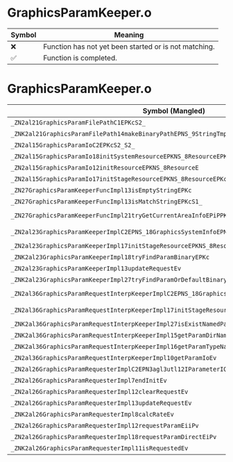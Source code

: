 # GraphicsParamKeeper.o
| Symbol | Meaning 
| ------------- | ------------- 
| :x: | Function has not yet been started or is not matching. 
| :white_check_mark: | Function is completed. 


# GraphicsParamKeeper.o
| Symbol (Mangled) | Symbol (Demangled) | Decompiled? |
| ------------- |  ------------- | ------------- |
| `_ZN2al21GraphicsParamFilePathC1EPKcS2_` | `al::GraphicsParamFilePath::GraphicsParamFilePath(char const*,char const*)` | :x: |
| `_ZNK2al21GraphicsParamFilePath14makeBinaryPathEPNS_9StringTmpILi256EEE` | `al::GraphicsParamFilePath::makeBinaryPath(al::StringTmp<256> *)const` | :x: |
| `_ZN2al15GraphicsParamIoC2EPKcS2_S2_` | `al::GraphicsParamIo::GraphicsParamIo(char const*,char const*,char const*)` | :x: |
| `_ZN2al15GraphicsParamIo18initSystemResourceEPKNS_8ResourceEPKc` | `al::GraphicsParamIo::initSystemResource(al::Resource const*,char const*)` | :x: |
| `_ZN2al15GraphicsParamIo12initResourceEPKNS_8ResourceE` | `al::GraphicsParamIo::initResource(al::Resource const*)` | :x: |
| `_ZN2al15GraphicsParamIo17initStageResourceEPKNS_8ResourceEPKcS5_` | `al::GraphicsParamIo::initStageResource(al::Resource const*,char const*,char const*)` | :x: |
| `_ZN27GraphicsParamKeeperFuncImpl13isEmptyStringEPKc` | `GraphicsParamKeeperFuncImpl::isEmptyString(char const*)` | :x: |
| `_ZN27GraphicsParamKeeperFuncImpl13isMatchStringEPKcS1_` | `GraphicsParamKeeperFuncImpl::isMatchString(char const*,char const*)` | :x: |
| `_ZN27GraphicsParamKeeperFuncImpl21tryGetCurrentAreaInfoEPiPPKcS0_PN2al18GraphicsSystemInfoEi` | `GraphicsParamKeeperFuncImpl::tryGetCurrentAreaInfo(int *,char const**,int *,al::GraphicsSystemInfo *,int)` | :x: |
| `_ZN2al23GraphicsParamKeeperImplC2EPNS_18GraphicsSystemInfoEPN3agl3utl12IParameterIOEPKcS8_i` | `al::GraphicsParamKeeperImpl::GraphicsParamKeeperImpl(al::GraphicsSystemInfo *,agl::utl::IParameterIO *,char const*,char const*,int)` | :x: |
| `_ZN2al23GraphicsParamKeeperImpl17initStageResourceEPKNS_8ResourceEPKcS5_` | `al::GraphicsParamKeeperImpl::initStageResource(al::Resource const*,char const*,char const*)` | :x: |
| `_ZNK2al23GraphicsParamKeeperImpl18tryFindParamBinaryEPKc` | `al::GraphicsParamKeeperImpl::tryFindParamBinary(char const*)const` | :x: |
| `_ZN2al23GraphicsParamKeeperImpl13updateRequestEv` | `al::GraphicsParamKeeperImpl::updateRequest(void)` | :x: |
| `_ZNK2al23GraphicsParamKeeperImpl27tryFindParamOrDefaultBinaryEPKc` | `al::GraphicsParamKeeperImpl::tryFindParamOrDefaultBinary(char const*)const` | :x: |
| `_ZN2al36GraphicsParamRequestInterpKeeperImplC2EPNS_18GraphicsSystemInfoEiPKcS4_S4_` | `al::GraphicsParamRequestInterpKeeperImpl::GraphicsParamRequestInterpKeeperImpl(al::GraphicsSystemInfo *,int,char const*,char const*,char const*)` | :x: |
| `_ZN2al36GraphicsParamRequestInterpKeeperImpl17initStageResourceEPKNS_8ResourceEPKcS5_` | `al::GraphicsParamRequestInterpKeeperImpl::initStageResource(al::Resource const*,char const*,char const*)` | :x: |
| `_ZNK2al36GraphicsParamRequestInterpKeeperImpl27isExistNamedParamAtLeastOneEv` | `al::GraphicsParamRequestInterpKeeperImpl::isExistNamedParamAtLeastOne(void)const` | :x: |
| `_ZNK2al36GraphicsParamRequestInterpKeeperImpl15getParamDirNameEv` | `al::GraphicsParamRequestInterpKeeperImpl::getParamDirName(void)const` | :x: |
| `_ZNK2al36GraphicsParamRequestInterpKeeperImpl16getParamTypeNameEv` | `al::GraphicsParamRequestInterpKeeperImpl::getParamTypeName(void)const` | :x: |
| `_ZN2al36GraphicsParamRequestInterpKeeperImpl10getParamIoEv` | `al::GraphicsParamRequestInterpKeeperImpl::getParamIo(void)` | :x: |
| `_ZN2al26GraphicsParamRequesterImplC2EPN3agl3utl12IParameterIOEPKc` | `al::GraphicsParamRequesterImpl::GraphicsParamRequesterImpl(agl::utl::IParameterIO *,char const*)` | :x: |
| `_ZN2al26GraphicsParamRequesterImpl7endInitEv` | `al::GraphicsParamRequesterImpl::endInit(void)` | :x: |
| `_ZN2al26GraphicsParamRequesterImpl12clearRequestEv` | `al::GraphicsParamRequesterImpl::clearRequest(void)` | :x: |
| `_ZN2al26GraphicsParamRequesterImpl13updateRequestEv` | `al::GraphicsParamRequesterImpl::updateRequest(void)` | :x: |
| `_ZNK2al26GraphicsParamRequesterImpl8calcRateEv` | `al::GraphicsParamRequesterImpl::calcRate(void)const` | :x: |
| `_ZN2al26GraphicsParamRequesterImpl12requestParamEiiPv` | `al::GraphicsParamRequesterImpl::requestParam(int,int,void *)` | :x: |
| `_ZN2al26GraphicsParamRequesterImpl18requestParamDirectEiPv` | `al::GraphicsParamRequesterImpl::requestParamDirect(int,void *)` | :x: |
| `_ZNK2al26GraphicsParamRequesterImpl11isRequestedEv` | `al::GraphicsParamRequesterImpl::isRequested(void)const` | :x: |
